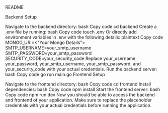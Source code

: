 README

Backend Setup

Navigate to the backend directory:
bash
Copy code
cd backend
Create a .env file by running:
bash
Copy code
touch .env
Or directly add environment variables in .env with the following details:
plaintext
Copy code
MONGO_URI=<"Your Mongo Details">
SMTP_USERNAME=your_smtp_username
SMTP_PASSWORD=your_smtp_password
SECURITY_CODE=your_security_code
Replace your_username, your_password, your_smtp_username, your_smtp_password, and your_security_code with your actual credentials.
Run the backend server:
bash
Copy code
go run main.go
Frontend Setup

Navigate to the frontend directory:
bash
Copy code
cd frontend
Install dependencies:
bash
Copy code
npm install
Start the frontend server:
bash
Copy code
npm run dev
Now you should be able to access the backend and frontend of your application. Make sure to replace the placeholder credentials with your actual credentials before running the application.